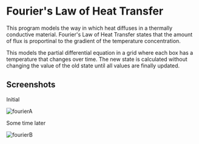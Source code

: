 # Fourier's Law of Heat Transfer

This program models the way in which heat diffuses in a thermally conductive material. Fourier's Law of Heat Transfer states that the amount of flux is proportinal to the gradient of the temperature concentration.

This models the partial differential equation in a grid where each box has a temperature that changes over time. The new state is calculated without changing the value of the old state until all values are finally updated.

## Screenshots

Initial

![fourierA](https://user-images.githubusercontent.com/56271444/165018666-e20244c1-55bd-423e-9eed-dd902fc9fa80.png)

Some time later

![fourierB](https://user-images.githubusercontent.com/56271444/165018667-4ddb57fc-a9f7-4203-b622-5344d3d69335.png)
